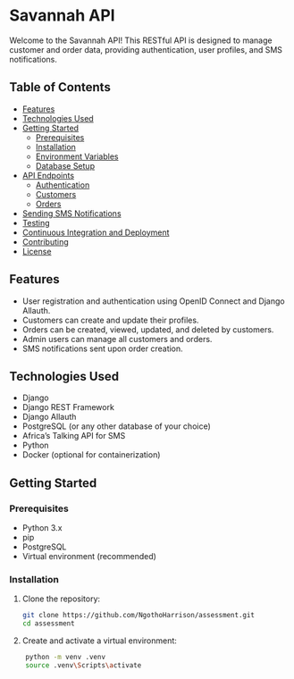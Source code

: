 # Savannah API

Welcome to the Savannah API! This RESTful API is designed to manage customer and order data, providing authentication, user profiles, and SMS notifications. 

## Table of Contents

- [Features](#features)
- [Technologies Used](#technologies-used)
- [Getting Started](#getting-started)
  - [Prerequisites](#prerequisites)
  - [Installation](#installation)
  - [Environment Variables](#environment-variables)
  - [Database Setup](#database-setup)
- [API Endpoints](#api-endpoints)
  - [Authentication](#authentication)
  - [Customers](#customers)
  - [Orders](#orders)
- [Sending SMS Notifications](#sending-sms-notifications)
- [Testing](#testing)
- [Continuous Integration and Deployment](#continuous-integration-and-deployment)
- [Contributing](#contributing)
- [License](#license)

## Features

- User registration and authentication using OpenID Connect and Django Allauth.
- Customers can create and update their profiles.
- Orders can be created, viewed, updated, and deleted by customers.
- Admin users can manage all customers and orders.
- SMS notifications sent upon order creation.

## Technologies Used

- Django
- Django REST Framework
- Django Allauth
- PostgreSQL (or any other database of your choice)
- Africa’s Talking API for SMS
- Python
- Docker (optional for containerization)

## Getting Started

### Prerequisites

- Python 3.x
- pip
- PostgreSQL
- Virtual environment (recommended)

### Installation

1. Clone the repository:

   ```bash
   git clone https://github.com/NgothoHarrison/assessment.git
   cd assessment
2. Create and activate a virtual environment:
```bash
    python -m venv .venv
    source .venv\Scripts\activate
